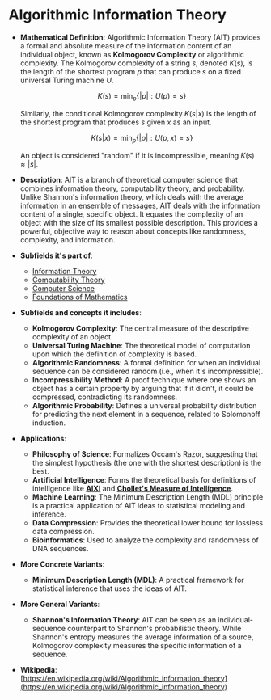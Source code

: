 # Algorithmic Information Theory

- **Mathematical Definition**: Algorithmic Information Theory (AIT) provides a formal and absolute measure of the information content of an individual object, known as **Kolmogorov Complexity** or algorithmic complexity. The Kolmogorov complexity of a string $s$, denoted $K(s)$, is the length of the shortest program $p$ that can produce $s$ on a fixed universal Turing machine $U$.

  $$ K(s) = \min_{p} \{ |p| : U(p) = s \} $$

  Similarly, the conditional Kolmogorov complexity $K(s|x)$ is the length of the shortest program that produces $s$ given $x$ as an input.

  $$ K(s|x) = \min_{p} \{ |p| : U(p, x) = s \} $$

  An object is considered "random" if it is incompressible, meaning $K(s) \approx |s|$.

- **Description**: AIT is a branch of theoretical computer science that combines information theory, computability theory, and probability. Unlike Shannon's information theory, which deals with the average information in an ensemble of messages, AIT deals with the information content of a single, specific object. It equates the complexity of an object with the size of its smallest possible description. This provides a powerful, objective way to reason about concepts like randomness, complexity, and information.

- **Subfields it's part of**:
    - [Information Theory](./entropy.md)
    - [Computability Theory](../../foundations_of_mathematics/computability_theory/turing_machine.md)
    - [Computer Science](../README.md)
    - [Foundations of Mathematics](../../foundations_of_mathematics/README.md)

- **Subfields and concepts it includes**:
    - **Kolmogorov Complexity**: The central measure of the descriptive complexity of an object.
    - **Universal Turing Machine**: The theoretical model of computation upon which the definition of complexity is based.
    - **Algorithmic Randomness**: A formal definition for when an individual sequence can be considered random (i.e., when it's incompressible).
    - **Incompressibility Method**: A proof technique where one shows an object has a certain property by arguing that if it didn't, it could be compressed, contradicting its randomness.
    - **Algorithmic Probability**: Defines a universal probability distribution for predicting the next element in a sequence, related to Solomonoff induction.

- **Applications**:
    - **Philosophy of Science**: Formalizes Occam's Razor, suggesting that the simplest hypothesis (the one with the shortest description) is the best.
    - **Artificial Intelligence**: Forms the theoretical basis for definitions of intelligence like **[AIXI](../artificial_intelligence/aixi.md)** and **[Chollet's Measure of Intelligence](../artificial_intelligence/chollets_measure_of_intelligence.md)**.
    - **Machine Learning**: The Minimum Description Length (MDL) principle is a practical application of AIT ideas to statistical modeling and inference.
    - **Data Compression**: Provides the theoretical lower bound for lossless data compression.
    - **Bioinformatics**: Used to analyze the complexity and randomness of DNA sequences.

- **More Concrete Variants**:
    - **Minimum Description Length (MDL)**: A practical framework for statistical inference that uses the ideas of AIT.

- **More General Variants**:
    - **Shannon's Information Theory**: AIT can be seen as an individual-sequence counterpart to Shannon's probabilistic theory. While Shannon's entropy measures the average information of a source, Kolmogorov complexity measures the specific information of a sequence.

- **Wikipedia**: [https://en.wikipedia.org/wiki/Algorithmic_information_theory](https://en.wikipedia.org/wiki/Algorithmic_information_theory)
